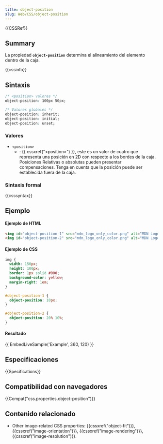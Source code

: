```yaml
---
title: object-position
slug: Web/CSS/object-position
---
```


{{CSSRef}}

## Summary

La propiedad **`object-position`** determina el alineamiento del elemento dentro de la caja.

{{cssinfo}}

## Sintaxis

```css
/* <position> valores */
object-position: 100px 50px;

/* Valores globales */
object-position: inherit;
object-position: initial;
object-position: unset;
```

### Valores

- `<position>`
  - : {{ cssxref("&lt;position&gt;") }}, este es un valor de cuatro que representa una posición en 2D con respecto a los bordes de la caja. Posiciones Relativas o absolutas pueden presentar compensaciones. Tenga en cuenta que la posición puede ser establecida fuera de la caja.

### Sintaxis formal

{{csssyntax}}

## Ejemplo

#### Ejemplo de HTML

```html
<img id="object-position-1" src="mdn_logo_only_color.png" alt="MDN Logo"/>
<img id="object-position-2" src="mdn_logo_only_color.png" alt="MDN Logo"/>
```

#### Ejemplo de CSS

```css
img {
  width: 150px;
  height: 100px;
  border: 1px solid #000;
  background-color: yellow;
  margin-right: 1em;
}

#object-position-1 {
  object-position: 10px;
}

#object-position-2 {
  object-position: 20% 10%;
}
```

#### Resultado

{{ EmbedLiveSample('Example', 360, 120) }}

## Especificaciones

{{Specifications}}

## Compatibilidad con navegadores

{{Compat("css.properties.object-position")}}

## Contenido relacionado

- Other image-related CSS properties: {{cssxref("object-fit")}}, {{cssxref("image-orientation")}}, {{cssxref("image-rendering")}}, {{cssxref("image-resolution")}}.
